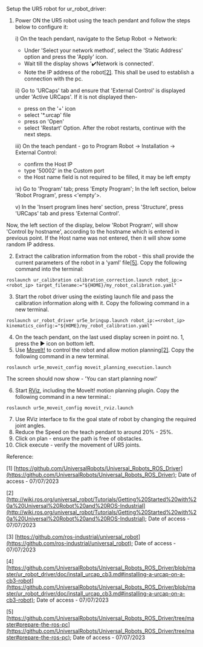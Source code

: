 Setup the UR5 robot for ur_robot_driver:

1. Power ON the UR5 robot using the teach pendant and follow the steps below to configure it:
   
	i) On the teach pendant, navigate to the Setup Robot -> Network:
	* Under 'Select your network method', select the 'Static Address' option and press the 'Apply' icon.
	* Wait till the display shows ':heavy_check_mark:Network is connected'.
 	* Note the IP address of the robot[[2]](http://wiki.ros.org/universal_robot/Tutorials/Getting%20Started%20with%20a%20Universal%20Robot%20and%20ROS-Industrial). This shall be used to establish a connection with the pc. 

	ii) Go to 'URCaps' tab and ensure that 'External Control' is displayed under 'Active URCaps'. If it is not displayed then-
	* press on the '\+' icon
 	* select '*.urcap' file
  	* press on 'Open'
   	* select 'Restart' Option. After the robot restarts, continue with the next steps.
	
	iii) On the teach pendant - go to Program Robot -> Installation -> External Control:
	* confirm the Host IP
 	* type '50002' in the Custom port
  	* the Host name field is not required to be filled, it may be left empty

	iv) Go to 'Program' tab; press 'Empty Program'; In the left section, below 'Robot Program', press <'empty'>.

	v) In the 'Insert program lines here' section, press 'Structure', press 'URCaps' tab and press 'External Control'.

Now, the left section of the display, below 'Robot Program', will show 'Control by hostname', according to the hostname which is entered in previous point. If the Host name was not entered, then it will show some random IP address.

2. Extract the calibration information from the robot - this shall provide the current parameters of the robot in a 'yaml' file[[5]](https://github.com/UniversalRobots/Universal_Robots_ROS_Driver/tree/master#prepare-the-ros-pc). Copy the following command into the terminal:
```
roslaunch ur_calibration calibration_correction.launch robot_ip:=<robot_ip> target_filename:="${HOME}/my_robot_calibration.yaml"
```
3.  Start the robot driver using the existing launch file and pass the calibration information along with it. Copy the following command in a new terminal.
```
roslaunch ur_robot_driver ur5e_bringup.launch robot_ip:=<robot_ip> kinematics_config:="${HOME}/my_robot_calibration.yaml"
```
4. On the teach pendant, on the last used display screen in point no. 1, press the :arrow_forward: icon on bottom left.
5. Use [MoveIt!](http://wiki.ros.org/action/show/moveit?action=show&redirect=MoveIt) to control the robot and allow motion planning[[2]](http://wiki.ros.org/universal_robot/Tutorials/Getting%20Started%20with%20a%20Universal%20Robot%20and%20ROS-Industrial). Copy the following command in a new terminal.
```
roslaunch ur5e_moveit_config moveit_planning_execution.launch
```
The screen should now show - 'You can start planning now!'

6. Start [RViz](http://wiki.ros.org/rviz), including the MoveIt! motion planning plugin. Copy the following command in a new terminal.:
```
roslaunch ur5e_moveit_config moveit_rviz.launch
```
7. Use RViz interface to fix the goal state of robot by changing the required joint angles.
8. Reduce the Speed on the teach pendant to around 20% - 25%.
9. Click on plan - ensure the path is free of obstacles.
10. Click execute - verify the movement of UR5 joints.


Reference:

[1] [https://github.com/UniversalRobots/Universal_Robots_ROS_Driver](https://github.com/UniversalRobots/Universal_Robots_ROS_Driver); Date of access - 07/07/2023

[2] [http://wiki.ros.org/universal_robot/Tutorials/Getting%20Started%20with%20a%20Universal%20Robot%20and%20ROS-Industrial](http://wiki.ros.org/universal_robot/Tutorials/Getting%20Started%20with%20a%20Universal%20Robot%20and%20ROS-Industrial); Date of access - 07/07/2023

[3] [https://github.com/ros-industrial/universal_robot](https://github.com/ros-industrial/universal_robot); Date of access - 07/07/2023

[4] [https://github.com/UniversalRobots/Universal_Robots_ROS_Driver/blob/master/ur_robot_driver/doc/install_urcap_cb3.md#installing-a-urcap-on-a-cb3-robot](https://github.com/UniversalRobots/Universal_Robots_ROS_Driver/blob/master/ur_robot_driver/doc/install_urcap_cb3.md#installing-a-urcap-on-a-cb3-robot); Date of access - 07/07/2023

[5] [https://github.com/UniversalRobots/Universal_Robots_ROS_Driver/tree/master#prepare-the-ros-pc](https://github.com/UniversalRobots/Universal_Robots_ROS_Driver/tree/master#prepare-the-ros-pc); Date of access - 07/07/2023

